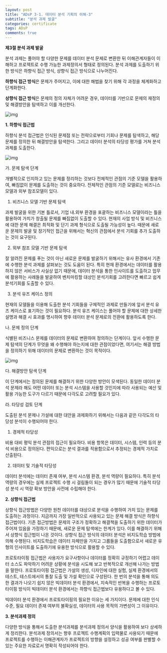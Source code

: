 ```yaml
---
layout: post
title: "ADsP 3-1. 데이터 분석 기획의 이해-3"
subtitle: "분석 과제 발굴"
categories: certificate
tags: ADsP
comments: true
---
```


**제3절 분석 과제 발굴**

 분석 과제는 풀어야 할 다양한 문제를 데이터 분석 문제로 변환한 뒤 이해관계자들이 이해하고 프로젝트로 수행 가능한 과제정의서 형태로 정의된다. 분석 과제를 도출하기 위한 방식은 하향식 접근 방식, 상향식 접근 방식으로 나누어진다.

**하향식 접근 방식**은 문제가 주어지고, 이에 대한 해법을 찾기 위해 각 과정을 체계화하고 단계화한다.

**상향식 접근 방식**은 문제의 정의 자체가 어려운 경우, 데이터를 기반으로 문제의 재정의 및 해결방안을 탐색하고 이를 개선한다.

![img](https://postfiles.pstatic.net/MjAxOTA0MDlfMTA2/MDAxNTU0Nzc3MjcwNDc3.bvwDv_973C3iof_nTBsieSoJuiezqYv5OkEb7wOBuKYg.t1AWt4J3ARHIJh1EG-WXSqAQm92_-EUUYPwst5knArUg.PNG.2heewoong/%EC%83%81%ED%96%A5+%ED%95%98%ED%96%A5.png?type=w773)

**1. 하향식 접근법**

하향식 분석 접근법은 인식된 문제점 또는 전략으로부터 기회나 문제를 탐색하고, 해당 문제를 정의한 뒤 해결방안을 탐색한다. 그리고 데이터 분석의 타당성 평가를 거쳐 분석 과제를 도출한다.

![img](https://postfiles.pstatic.net/MjAxOTA0MDlfMjQ4/MDAxNTU0Nzc3MjgxMDk3.qlh4omPs3dg6kmI0lVVbpHhO4EQG1OZli0SR3LHUtZQg.kMN2hjnwcCwl3H0qbLkL8vaAef4kdxS1KuQaAAcxQcsg.PNG.2heewoong/%ED%95%98%ED%96%A5%EC%8B%9D_%EC%A0%91%EA%B7%BC%EB%B2%95.png?type=w773)

가. 문제 탐색 단계

 개별적으로 인지하고 있는 문제를 정리하는 것보다 전체적인 관점의 기준 모델을 활용하여, 빠짐없이 문제를 도출하는 것이 중요하다. 전체적인 관점의 기준 모델로는 비즈니스 모델과 외부 참조모델이 있다.

1. 비즈니스 모델 기반 문제 탐색

 과제 발굴을 위한 기본 틀로서, 기업 내.외부 환경을 포괄하는 비즈니스 모델이라는 틀을 활용하여 가치가 창출될 문제를 빠짐없이 도출할 수 있다. 현재의  사업 방식 및 비즈니스에 대한 문제 해결은 최적화 및 단기 과제 형식으로 도출될 가능성이 높다. 때문에 새로운 문제의 발굴 및 장기적인 접근을 위해서는 혁신의 관점에서 분석 기회를 추가 도출하는 것이 요구된다. 

2. 외부 참조 모델 기반 문제 탐색

 잘 알려진 문제를 푸는 것이 아닌 새로운 문제를 발굴하기 위해서는 유사 환경에서 기존에 수행한 분석 과제를 살펴보는 것도 도움이 된다. 특히 현재 환경에서는 데이터를 활용하지 않은 서비스가 사실상 없기 때문에, 데이터 분석을 통한 인사이트를 도출하고 업무에 활용하는 사례들을 발굴하여 벤치마킹할 대상인 분석기회를 고려한다면 빠르고 쉽게 분석기회를 도출할 수 있다.

3. 분석 유즈 케이스 정의

 현재의 모델들을 이용해 도출한 분석 기회들을 구체적인 과제로 만들기에 앞서 분석 유즈 케이스로 표기하는 것이 필요하다. 분석 유즈 케이스는 풀어야 할 문제에 대한 상세한 설명과 해결 시 효과를 명시하여 향후 데이터 분석 문제로의 전환에 활용하도록 한다.

나. 문제 정의 단계

 식별된 비즈니스 문제를 데이터의 문제로 변환하여 정의하는 단계이다. 앞서 수행한 문제 탐색의 단계가 무엇을 왜 수행해야 하는지에 대한 관점이었다면, 여기서는 해결 방법을 정의하기 위해 데이터의 문제로 변환하는 것이 목적이다.

![img](https://postfiles.pstatic.net/MjAxOTA0MDlfMjE1/MDAxNTU0Nzc4NjM4NTI1.Ag16BQ-7e3lFMoejyQhSRqzVNileGi4rijgH4E2uiEkg.QPs_fp04tWbVdiQCa5QuUYDzPVR4JtaPwoNrPyFD6mYg.PNG.2heewoong/%EB%B9%84%EC%A6%88%EB%8B%88%EC%8A%A4_%EB%AC%B8%EC%A0%9C%EC%9D%98_%EB%B6%84%EC%84%9D_%EB%AC%B8%EC%A0%9C_%EB%B3%80%ED%99%98.png?type=w773)

다. 해결방안 탐색 단계

 이 단계에서는 정의된 문제를 해결하기 위한 다양한 방안이 모색된다. 동일한 데이터 분석 문제라 해도 어떤 데이터 또는 분석 시스템을 사용할 것인지에 따라 사용되는 예산 및 활용 가능한 도구가 다르기 때문에 다각도로 고려할 필요가 있다.

라. 타당성 검토 단계

 도출된 분석 문제나 가설에 대한 대안을 과제화하기 위해서는 다음과 같은  다각도의 타당성 분석이 수행되어야 한다.

1. 경제적 타당성

 비용 대비 평익 분석 관점의 접근이 필요하다. 비용 항목은 데이터, 시스템, 인력 등의 분석 비용으로 정의된다. 편익으로는 분석 결과를 적용함으로서 추정되는 경제적 가치로 산출된다.

2. 데이터 및 기술적 타당성

 데이터 분석에는 데이터 존재 여부, 분석 시스템 환경, 분석 역량이 필요하다. 특히 분석 역량의 경우에는 실제 프로젝트 수행 시 걸림돌이 되는 경우가 많기 때문에 기술적 타당성 분석 시 역량 확보 방안을 사전에 수립해야 한다.



**2. 상향식 접근법**

 상향식 접근방법은 다양한 원천 데이터를 대상으로 분석을 수행하여 가치 있는 문제를 도출하는 과정이다. 지금까지 가장 일반적으로 사용되고 있는 문제 해결 방식은 하향식 접근법이다. 기존 접근방법은 문제의 구조가 정확하고 해결책을 도출하기 위한 데이터가 주어져 있음을 가정하기 때문에, 새로운 문제 탐색에는 한계가 있다. 이를 해결하기 위해서 상향식 접근법이 나온 것이다. 상향식 접근 방식의 데이터 분석은 비지도학습 방법에 의해 수행된다. 비지도학습은 데이터 자체만을 가지고 그룹들을 도출함으로서 새로운 유형의 인사이트를 도출하기에 유용한 방식으로 활용할 수 있다.

 프로토타이핑 접근법은 사용자가 요구사항이나 데이터를 정확히 규정하기 어렵고 데이터 소스도 파악하기 어려운 상황에 분석을 시도해 보고 반복적으로 개선해 나가는 방법을 말한다. 프로토타이핑 접근법은 가설의 생성, 디자인에 대한 실험, 실제 환경에서의 테스트, 테스트에서의 통찰 도출 및 가설 확인으로 구성된다. 한 번의 분석을 통해 의도한 결과가 나오기 쉽지 않은 빅데이터 분석 환경에서, 지속적인 반복을 수행하는 프로토타이핑 방식이 빅데이터 분석 환경에서는 하향식 접근법보다 유용하다고 볼 수 있다. 

빅데이터 분석 환경에서 프로토타이핑의 필요한 이유는 세 가지이다. 문제에 대한 인식 수준, 필요 데이터 존재 여부의 불확실성, 데이터의 사용 목적의 가변성이 그 이유이다.



**3. 분석과제 정의**

 다양한 방식을 통해서 도출한 분석과제를 분석과제 정의서 양식을 활용하여 보다 상세하게 정리한다. 분석과제 정의서는 향후 프로젝트 수행계획의 입력물로 사용되기 때문에 프로젝트를 수행하는 이해관계자가 프로젝트의 방향을 설정하고 성공 여부를 판별할 수 있는 주요한 자료로서 명확히 작성되어야 한다.